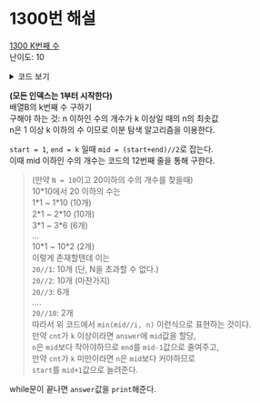 # 1300번 해설

[1300 K번째 수](https://www.acmicpc.net/problem/1300)<br>
난이도: 10

<details>
<summary>코드 보기</summary>

```python
n,k = map(int,[*open(0)])
start = 1
end = k

while start <= end:
    mid = (start+end)//2
    cnt = sum([min(mid//i, n) for i in range(1,n+1)])
    if cnt >= k:
        answer = mid
        end = mid-1
    else:
        start = mid+1
print(answer)
```
</details>

**(모든 인덱스는 1부터 시작한다)**<br>
배열B의 k번째 수 구하기<br>
구해야 하는 것: n 이하인 수의 개수가 k 이상일 때의 n의 최솟값<br>
n은 1 이상 k 이하의 수 이므로 이분 탐색 알고리즘을 이용한다.

`start = 1`, `end = k` 일때 `mid = (start+end)//2`로 잡는다.<br>
이때 mid 이하인 수의 개수는 코드의 12번째 줄을 통해 구한다.<br>
> (만약 `N = 10`이고 20이하의 수의 개수를 찾을때)<br>
> 10*10에서 20 이하의 수는<br>
> 1\*1 ~ 1\*10 (10개)<br>
> 2\*1 ~ 2\*10 (10개)<br>
> 3\*1 ~ 3\*6 (6개)<br>
> ...<br>
> 10\*1 ~ 10\*2 (2개)<br>
> 이렇게 존재할텐데 이는<br>
> `20//1`: 10개 (단, N을 초과할 수 없다.)<br>
> `20//2`: 10개 (마찬가지)<br>
> `20//3`: 6개<br>
> ....<br>
> `20//10`: 2개<br>
> 따라서 위 코드에서 `min(mid//i, n)` 이런식으로 표현하는 것이다.<br>
만약 `cnt`가 `k` 이상이라면 `answer`에 `mid`값을 할당,<br>
`n`은 `mid`보다 작아야하므로 `end`를 `mid-1`값으로 줄여주고,<br>
만약 `cnt`가 `k` 미만이라면 `n`은 `mid`보다 커야하므로<br>
`start`를 `mid+1`값으로 늘려준다.<br>

while문이 끝나면 `answer`값을 `print`해준다.<br>